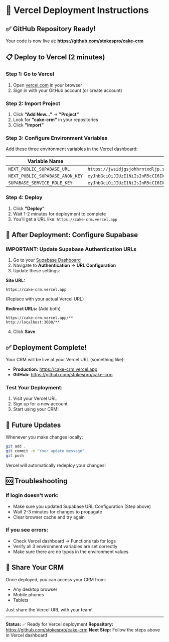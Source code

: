 # 🚀 Vercel Deployment Instructions

## ✅ GitHub Repository Ready!

Your code is now live at: **https://github.com/stokespro/cake-crm**

## 📋 Deploy to Vercel (2 minutes)

### Step 1: Go to Vercel
1. Open [vercel.com](https://vercel.com) in your browser
2. Sign in with your GitHub account (or create account)

### Step 2: Import Project
1. Click **"Add New..."** → **"Project"**
2. Look for **"cake-crm"** in your repositories
3. Click **"Import"**

### Step 3: Configure Environment Variables
Add these three environment variables in the Vercel dashboard:

| Variable Name | Value |
|--------------|-------|
| `NEXT_PUBLIC_SUPABASE_URL` | `https://jwsidjgsjohhrntxdljp.supabase.co` |
| `NEXT_PUBLIC_SUPABASE_ANON_KEY` | `eyJhbGciOiJIUzI1NiIsInR5cCI6IkpXVCJ9.eyJpc3MiOiJzdXBhYmFzZSIsInJlZiI6Imp3c2lkamdzam9oaHJudHhkbGpwIiwicm9sZSI6ImFub24iLCJpYXQiOjE3NTY3ODkzNjEsImV4cCI6MjA3MjM2NTM2MX0.hlifwdy3kdyvRhPiLUrXAhzjnU_w7fGstdejYyxJMbM` |
| `SUPABASE_SERVICE_ROLE_KEY` | `eyJhbGciOiJIUzI1NiIsInR5cCI6IkpXVCJ9.eyJpc3MiOiJzdXBhYmFzZSIsInJlZiI6Imp3c2lkamdzam9oaHJudHhkbGpwIiwicm9sZSI6InNlcnZpY2Vfcm9sZSIsImlhdCI6MTc1Njc4OTM2MSwiZXhwIjoyMDcyMzY1MzYxfQ.o6xN2qytCEiLM1CV1cSzSdJ0mtTxXQY2iYXrqa9cDpA` |

### Step 4: Deploy
1. Click **"Deploy"**
2. Wait 1-2 minutes for deployment to complete
3. You'll get a URL like: `https://cake-crm.vercel.app`

## 🔧 After Deployment: Configure Supabase

### IMPORTANT: Update Supabase Authentication URLs

1. Go to your [Supabase Dashboard](https://supabase.com/dashboard/project/jwsidjgsjohhrntxdljp)
2. Navigate to **Authentication** → **URL Configuration**
3. Update these settings:

**Site URL:**
```
https://cake-crm.vercel.app
```
(Replace with your actual Vercel URL)

**Redirect URLs:** (Add both)
```
https://cake-crm.vercel.app/**
http://localhost:3000/**
```

4. Click **Save**

## ✅ Deployment Complete!

Your CRM will be live at your Vercel URL (something like):
- **Production:** https://cake-crm.vercel.app
- **GitHub:** https://github.com/stokespro/cake-crm

### Test Your Deployment:
1. Visit your Vercel URL
2. Sign up for a new account
3. Start using your CRM!

## 🔄 Future Updates

Whenever you make changes locally:

```bash
git add .
git commit -m "Your update message"
git push
```

Vercel will automatically redeploy your changes!

## 🆘 Troubleshooting

### If login doesn't work:
- Make sure you updated Supabase URL Configuration (Step above)
- Wait 2-3 minutes for changes to propagate
- Clear browser cache and try again

### If you see errors:
- Check Vercel dashboard → Functions tab for logs
- Verify all 3 environment variables are set correctly
- Make sure there are no typos in the environment values

## 📱 Share Your CRM

Once deployed, you can access your CRM from:
- Any desktop browser
- Mobile phones
- Tablets

Just share the Vercel URL with your team!

---

**Status:** ✅ Ready for Vercel deployment
**Repository:** https://github.com/stokespro/cake-crm
**Next Step:** Follow the steps above in Vercel dashboard